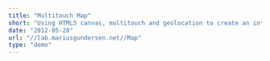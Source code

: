 ```yaml
---
title: "Multitouch Map"
short: "Using HTML5 canvas, multitouch and geolocation to create an interactive map with pan/zoom gestures."
date: "2012-05-28"
url: "//lab.mariusgundersen.net//Map"
type: "demo"
---
```



